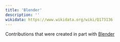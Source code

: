```yaml
---
title: 'Blender'
description: ''
wikidata: https://www.wikidata.org/wiki/Q173136
---
```


Contributions that were created in part with [Blender](https://www.blender.org/)

